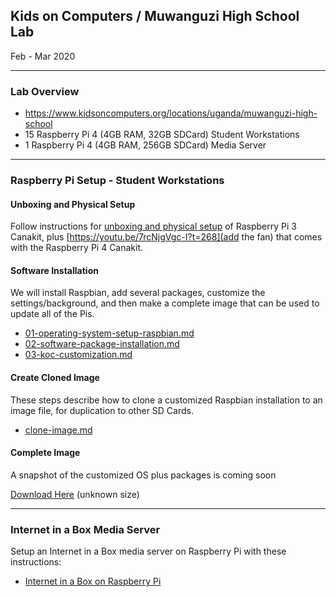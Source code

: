 ## Kids on Computers / Muwanguzi High School Lab

Feb - Mar 2020

---

### Lab Overview

- https://www.kidsoncomputers.org/locations/uganda/muwanguzi-high-school
- 15 Raspberry Pi 4 (4GB RAM, 32GB SDCard) Student Workstations
- 1 Raspberry Pi 4 (4GB RAM, 256GB SDCard) Media Server

---

### Raspberry Pi Setup - Student Workstations

#### Unboxing and Physical Setup

Follow instructions for [unboxing and physical setup](../../2019/unboxing-and-physical-setup.md) of Raspberry Pi 3 Canakit, plus [https://youtu.be/7rcNjgVgc-I?t=268](add the fan) that comes with the Raspberry Pi 4 Canakit.

#### Software Installation

We will install Raspbian, add several packages, customize the settings/background, and then make a complete image that can be used to update all of the Pis.

- [01-operating-system-setup-raspbian.md](01-operating-system-setup-raspbian.md)
- [02-software-package-installation.md](02-software-package-installation.md)
- [03-koc-customization.md](03-koc-customization.md)

#### Create Cloned Image

These steps describe how to clone a customized Raspbian installation to an image file, for duplication to other SD Cards.

- [clone-image.md](clone-image.md)

#### Complete Image

A snapshot of the customized OS plus packages is coming soon

[Download Here](https://www.kidsoncomputers.org/data/projects/Uganda2020/) (unknown size)

---

### Internet in a Box Media Server

Setup an Internet in a Box media server on Raspberry Pi with these instructions:

- [Internet in a Box on Raspberry Pi](iiab-setup.md)
